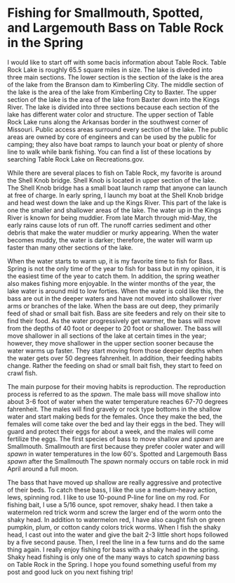 # Fishing for Smallmouth, Spotted, and Largemouth Bass on Table Rock in the Spring

I would like to start off with some bacis information about Table Rock. Table Rock Lake is roughly 65.5 square miles in size. The lake is diveded into three main sections. The lower section is the section of the lake is the area of the lake from the Branson dam to Kimberling City. The middle section of the lake is the area of the lake from Kimberling City to Baxter. The upper section of the lake is the area of the lake from Baxter down into the Kings River. The lake is divided into three sections because each section of the lake has different water color and structure. The upper section of Table Rock Lake runs along the Arkansas border in the southwest corner of Missouri. Public access areas surround every section of the lake. The public areas are owned by core of engineers and can be used by the public for camping; they also have boat ramps to launch your boat or plenty of shore line to walk while bank fishing. You can find a list of these locations by searching Table Rock Lake on Recreations.gov. 

While there are several places to fish on Table Rock, my favorite is around the Shell Knob bridge. Shell Knob is located in upper section of the lake. The Shell Knob bridge has a small boat launch ramp that anyone can launch at free of charge. In early spring, I launch my boat at the Shell Knob bridge and head west down the lake and up the Kings River. This part of the lake is one the smaller and shallower areas of the lake. The water up in the Kings River is known for being muddier. From late March through mid-May, the early rains cause lots of run off. The runoff carries sediment and other debris that make the water muddier or murky appearing. When the water becomes muddy, the water is darker; therefore, the water will warm up faster than many other sections of the lake.

When the water starts to warm up, it is my favorite time to fish for Bass. Spring is not the only time of the year to fish for bass but in my opinion, it is the easiest time of the year to catch them. In addition, the spring weather also makes fishing more enjoyable. In the winter months of the year, the lake water is around mid to low forties. When the water is cold like this, the bass are out in the deeper waters and have not moved into shallower river arms or branches of the lake. When the bass are out deep, they primarily feed of shad or small bait fish. Bass are site feeders and rely on their site to find their food. As the water progressively get warmer, the bass will move from the depths of 40 foot or deeper to 20 foot or shallower. The bass will move shallower in all sections of the lake at certain times in the year; however, they move shallower in the upper section sooner because the water warms up faster. They start moving from those deeper depths when the water gets over 50 degrees fahrenheit. In addition, their feeding habits change. Rather the feeding on shad or small bait fish, they start to feed on crawl fish. 

The main purpose for their moving habits is reproduction. The reproduction process is referred to as the *spawn*. The male bass will move shallow into about 3-6 foot of water when the water temperature reaches 67-70 degrees fahrenheit. The males will find gravely or rock type bottoms in the shallow water and start making beds for the females. Once they make the bed, the females will come take over the bed and lay their eggs in the bed. They will guard and protect their eggs for about a week, and the males will come fertilize the eggs. The first species of bass to move shallow and *spawn* are Smallmouth. Smallmouth are first because they prefer cooler water and will *spawn* in water temperatures in the low 60's. Spotted and Largemouth Bass *spawn* after the Smallmouth The *spawn* normaly occurs on table rock in mid April around a full moon.

The bass that have moved up shallow are really aggressive and protective of their beds. To catch these bass, I like the use a medium-heavy action, lews, spinning rod. I like to use 10-pound P-line for line on my rod. For fishing bait, I use a 5/16 ounce, spot remover, shaky head. I then take a watermelon red trick worm and screw the larger end of the worm onto the shaky head. In addition to watermelon red, I have also caught fish on green pumpkin, plum, or cotton candy colors trick worms. When I fish the shaky head, I cast out into the water and give the bait 2-3 little short hops followed by a five second pause. Then, I reel the line in a few turns and do the same thing again. I really enjoy fishing for bass with a shaky head in the spring. Shaky head fishing is only one of the many ways to catch *spawning* bass on Table Rock in the Spring. I hope you found something useful from my post and good luck on you next fishing trip!

